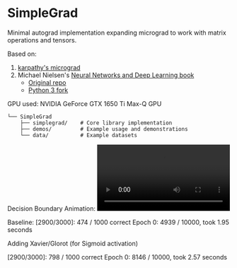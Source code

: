 # SimpleGrad

Minimal autograd implementation expanding micrograd to work with matrix operations and tensors.

Based on:
1. [karpathy's micrograd](https://github.com/karpathy/micrograd)
2. Michael Nielsen's [Neural Networks and Deep Learning book](http://neuralnetworksanddeeplearning.com/)
   - [Original repo](https://github.com/mnielsen/neural-networks-and-deep-learning)
   - [Python 3 fork](https://github.com/unexploredtest/neural-networks-and-deep-learning.git)

GPU used: NVIDIA GeForce GTX 1650 Ti Max-Q GPU


```
└── SimpleGrad
    ├── simplegrad/    # Core library implementation
    ├── demos/         # Example usage and demonstrations
    └── data/          # Example datasets
```

Decision Boundary Animation:
![Decision Boundary Animation](assets/decision_boundary_video.mp4)


Baseline:
[2900/3000]: 474 / 1000 correct
Epoch 0: 4939 / 10000, took 1.95 seconds

Adding Xavier/Glorot (for Sigmoid activation)

[2900/3000]: 798 / 1000 correct
Epoch 0: 8146 / 10000, took 2.57 seconds
